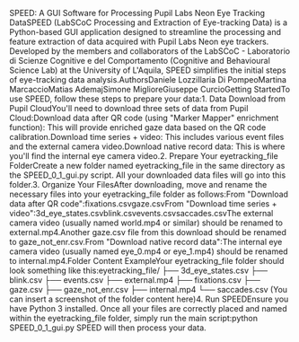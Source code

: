 SPEED: A GUI Software for Processing Pupil Labs Neon Eye Tracking DataSPEED (LabSCoC Processing and Extraction of Eye-tracking Data) is a Python-based GUI application designed to streamline the processing and feature extraction of data acquired with Pupil Labs Neon eye trackers. Developed by the members and collaborators of the LabSCoC - Laboratorio di Scienze Cognitive e del Comportamento (Cognitive and Behavioural Science Lab) at the University of L'Aquila, SPEED simplifies the initial steps of eye-tracking data analysis.AuthorsDaniele LozziIlaria Di PompeoMartina MarcaccioMatias AdemajSimone MiglioreGiuseppe CurcioGetting StartedTo use SPEED, follow these steps to prepare your data:1. Data Download from Pupil CloudYou'll need to download three sets of data from Pupil Cloud:Download data after QR code (using "Marker Mapper" enrichment function): This will provide enriched gaze data based on the QR code calibration.Download time series + video: This includes various event files and the external camera video.Download native record data: This is where you'll find the internal eye camera video.2. Prepare Your eyetracking_file FolderCreate a new folder named eyetracking_file in the same directory as the SPEED_0_1_gui.py script. All your downloaded data files will go into this folder.3. Organize Your FilesAfter downloading, move and rename the necessary files into your eyetracking_file folder as follows:From "Download data after QR code":fixations.csvgaze.csvFrom "Download time series + video":3d_eye_states.csvblink.csvevents.csvsaccades.csvThe external camera video (usually named world.mp4 or similar) should be renamed to external.mp4.Another gaze.csv file from this download should be renamed to gaze_not_enr.csv.From "Download native record data":The internal eye camera video (usually named eye_0.mp4 or eye_1.mp4) should be renamed to internal.mp4.Folder Content ExampleYour eyetracking_file folder should look something like this:eyetracking_file/
├── 3d_eye_states.csv
├── blink.csv
├── events.csv
├── external.mp4
├── fixations.csv
├── gaze.csv
├── gaze_not_enr.csv
├── internal.mp4
└── saccades.csv
(You can insert a screenshot of the folder content here)4. Run SPEEDEnsure you have Python 3 installed. Once all your files are correctly placed and named within the eyetracking_file folder, simply run the main script:python SPEED_0_1_gui.py
SPEED will then process your data.
